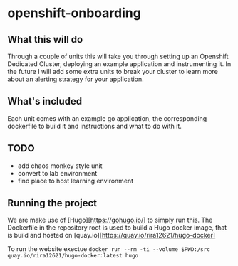 # openshift-onboarding

## What this will do
Through a couple of units this will take you through setting up an Openshift Dedicated Cluster, deploying an example application and instrumenting it.
In the future I will add some extra units to break your cluster to learn more about an alerting strategy for your application.

## What's included
Each unit comes with an example go application, the corresponding dockerfile to build it and instructions and what to do with it.

## TODO
* add chaos monkey style unit
* convert to lab environment
* find place to host learning environment


## Running the project
We are make use of [Hugo][https://gohugo.io/] to simply run this.
The Dockerfile in the repository root is used to build a Hugo docker image, that is build and hosted on [quay.io][https://quay.io/rira12621/hugo-docker]

To run the website exectue `docker run --rm -ti --volume $PWD:/src quay.io/rira12621/hugo-docker:latest hugo`
